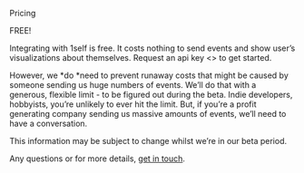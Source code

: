 Pricing

FREE!

Integrating with 1self is free. It costs nothing to send events and show user’s visualizations about themselves. Request an api key <<INSERT LINK TO API KEY PAGE>> to get started.

However, we *do *need to prevent runaway costs that might be caused by someone sending us huge numbers of events. We’ll do that with a generous, flexible limit - to be figured out during the beta. Indie developers, hobbyists, you’re unlikely to ever hit the limit. But, if you’re a profit generating company sending us massive amounts of events, we’ll need to have a conversation.

This information may be subject to change whilst we’re in our beta period.

Any questions or for more details, [get in touch](mailto:team@1self.co).

